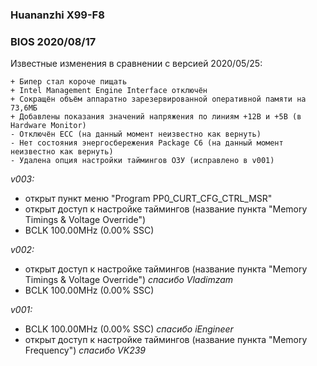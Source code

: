 ### Huananzhi X99-F8
### BIOS 2020/08/17
Известные изменения в сравнении с версией 2020/05/25:

    + Бипер стал короче пищать
    + Intel Management Engine Interface отключён
    + Сокращён объём аппаратно зарезервированной оперативной памяти на 73,6МБ
    + Добавлены показания значений напряжения по линиям +12В и +5В (в Hardware Monitor)
    - Отключён ECC (на данный момент неизвестно как вернуть)
    - Нет состояния энергосбережения Package C6 (на данный момент неизвестно как вернуть)
    - Удалена опция настройки таймингов ОЗУ (исправлено в v001)

*v003:*
* открыт пункт меню "Program PP0_CURT_CFG_CTRL_MSR"
* открыт доступ к настройке таймингов (название пункта "Memory Timings & Voltage Override")
* BCLK 100.00MHz (0.00% SSC)

*v002:*
* открыт доступ к настройке таймингов (название пункта "Memory Timings & Voltage Override") *спасибо Vladimzam*
* BCLK 100.00MHz (0.00% SSC)

*v001:*
* BCLK 100.00MHz (0.00% SSC) *спасибо iEngineer*
* открыт доступ к настройке таймингов (название пункта "Memory Frequency") *спасибо VK239*
